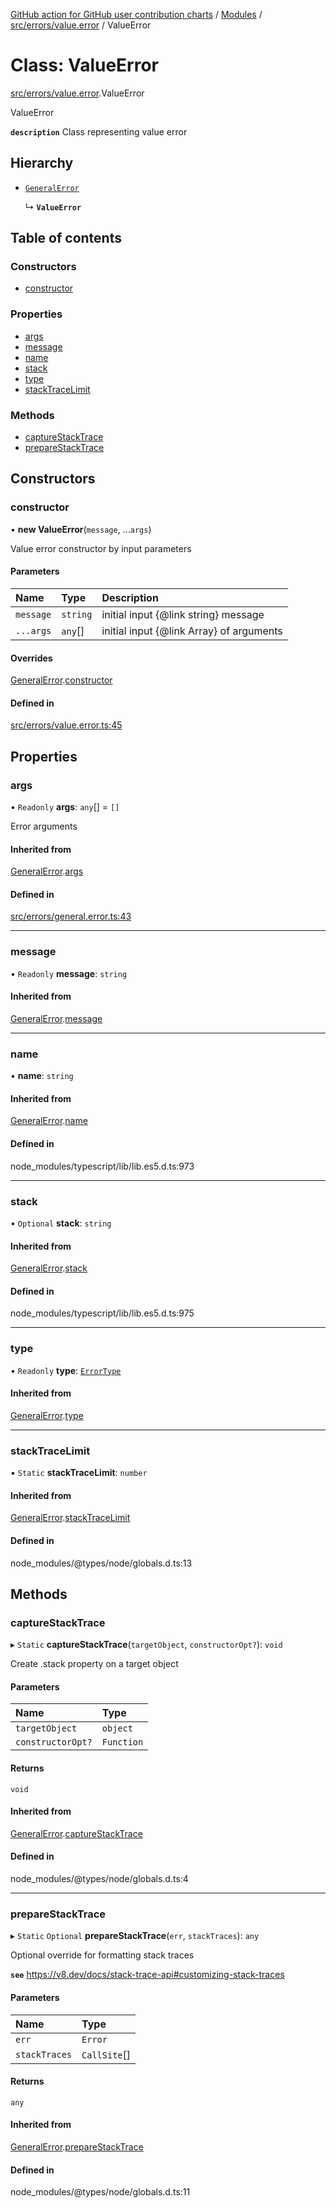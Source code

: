 [GitHub action for GitHub user contribution charts](../README.md) / [Modules](../modules.md) / [src/errors/value.error](../modules/src_errors_value_error.md) / ValueError

# Class: ValueError

[src/errors/value.error](../modules/src_errors_value_error.md).ValueError

ValueError

**`description`** Class representing value error

## Hierarchy

- [`GeneralError`](src_errors_general_error.GeneralError.md)

  ↳ **`ValueError`**

## Table of contents

### Constructors

- [constructor](src_errors_value_error.ValueError.md#constructor)

### Properties

- [args](src_errors_value_error.ValueError.md#args)
- [message](src_errors_value_error.ValueError.md#message)
- [name](src_errors_value_error.ValueError.md#name)
- [stack](src_errors_value_error.ValueError.md#stack)
- [type](src_errors_value_error.ValueError.md#type)
- [stackTraceLimit](src_errors_value_error.ValueError.md#stacktracelimit)

### Methods

- [captureStackTrace](src_errors_value_error.ValueError.md#capturestacktrace)
- [prepareStackTrace](src_errors_value_error.ValueError.md#preparestacktrace)

## Constructors

### constructor

• **new ValueError**(`message`, ...`args`)

Value error constructor by input parameters

#### Parameters

| Name | Type | Description |
| :------ | :------ | :------ |
| `message` | `string` | initial input {@link string} message |
| `...args` | `any`[] | initial input {@link Array} of arguments |

#### Overrides

[GeneralError](src_errors_general_error.GeneralError.md).[constructor](src_errors_general_error.GeneralError.md#constructor)

#### Defined in

[src/errors/value.error.ts:45](https://github.com/AlexRogalskiy/github-action-user-contribution/blob/8736815/src/errors/value.error.ts#L45)

## Properties

### args

• `Readonly` **args**: `any`[] = `[]`

Error arguments

#### Inherited from

[GeneralError](src_errors_general_error.GeneralError.md).[args](src_errors_general_error.GeneralError.md#args)

#### Defined in

[src/errors/general.error.ts:43](https://github.com/AlexRogalskiy/github-action-user-contribution/blob/8736815/src/errors/general.error.ts#L43)

___

### message

• `Readonly` **message**: `string`

#### Inherited from

[GeneralError](src_errors_general_error.GeneralError.md).[message](src_errors_general_error.GeneralError.md#message)

___

### name

• **name**: `string`

#### Inherited from

[GeneralError](src_errors_general_error.GeneralError.md).[name](src_errors_general_error.GeneralError.md#name)

#### Defined in

node_modules/typescript/lib/lib.es5.d.ts:973

___

### stack

• `Optional` **stack**: `string`

#### Inherited from

[GeneralError](src_errors_general_error.GeneralError.md).[stack](src_errors_general_error.GeneralError.md#stack)

#### Defined in

node_modules/typescript/lib/lib.es5.d.ts:975

___

### type

• `Readonly` **type**: [`ErrorType`](../enums/typings_enum_types.ErrorType.md)

#### Inherited from

[GeneralError](src_errors_general_error.GeneralError.md).[type](src_errors_general_error.GeneralError.md#type)

___

### stackTraceLimit

▪ `Static` **stackTraceLimit**: `number`

#### Inherited from

[GeneralError](src_errors_general_error.GeneralError.md).[stackTraceLimit](src_errors_general_error.GeneralError.md#stacktracelimit)

#### Defined in

node_modules/@types/node/globals.d.ts:13

## Methods

### captureStackTrace

▸ `Static` **captureStackTrace**(`targetObject`, `constructorOpt?`): `void`

Create .stack property on a target object

#### Parameters

| Name | Type |
| :------ | :------ |
| `targetObject` | `object` |
| `constructorOpt?` | `Function` |

#### Returns

`void`

#### Inherited from

[GeneralError](src_errors_general_error.GeneralError.md).[captureStackTrace](src_errors_general_error.GeneralError.md#capturestacktrace)

#### Defined in

node_modules/@types/node/globals.d.ts:4

___

### prepareStackTrace

▸ `Static` `Optional` **prepareStackTrace**(`err`, `stackTraces`): `any`

Optional override for formatting stack traces

**`see`** https://v8.dev/docs/stack-trace-api#customizing-stack-traces

#### Parameters

| Name | Type |
| :------ | :------ |
| `err` | `Error` |
| `stackTraces` | `CallSite`[] |

#### Returns

`any`

#### Inherited from

[GeneralError](src_errors_general_error.GeneralError.md).[prepareStackTrace](src_errors_general_error.GeneralError.md#preparestacktrace)

#### Defined in

node_modules/@types/node/globals.d.ts:11
